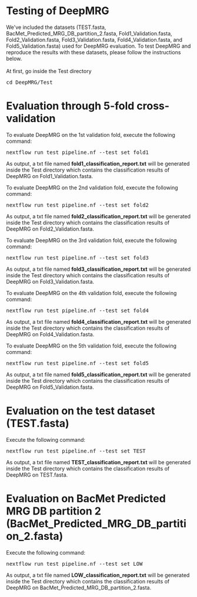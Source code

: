 # Testing of DeepMRG
We've included the datasets (TEST.fasta, BacMet_Predicted_MRG_DB_partition_2.fasta, Fold1_Validation.fasta, Fold2_Validation.fasta, Fold3_Validation.fasta, Fold4_Validation.fasta, and Fold5_Validation.fasta) used for DeepMRG evaluation. To test DeepMRG and reproduce the results with these datasets, please follow the instructions below.<br><br>
At first, go inside the Test directory
<pre>
cd DeepMRG/Test
</pre>
# Evaluation through 5-fold cross-validation
To evaluate DeepMRG on the 1st validation fold, execute the following command:
<pre>
nextflow run test_pipeline.nf --test_set fold1
</pre>
As output, a txt file named <b>fold1_classification_report.txt</b> will be generated inside the Test directory which contains the classification results of DeepMRG on Fold1_Validation.fasta.

To evaluate DeepMRG on the 2nd validation fold, execute the following command:
<pre>
nextflow run test_pipeline.nf --test_set fold2
</pre>
As output, a txt file named <b>fold2_classification_report.txt</b> will be generated inside the Test directory which contains the classification results of DeepMRG on Fold2_Validation.fasta.

To evaluate DeepMRG on the 3rd validation fold, execute the following command:
<pre>
nextflow run test_pipeline.nf --test_set fold3
</pre>
As output, a txt file named <b>fold3_classification_report.txt</b> will be generated inside the Test directory which contains the classification results of DeepMRG on Fold3_Validation.fasta.

To evaluate DeepMRG on the 4th validation fold, execute the following command:
<pre>
nextflow run test_pipeline.nf --test_set fold4
</pre>
As output, a txt file named <b>fold4_classification_report.txt</b> will be generated inside the Test directory which contains the classification results of DeepMRG on Fold4_Validation.fasta.

To evaluate DeepMRG on the 5th validation fold, execute the following command:
<pre>
nextflow run test_pipeline.nf --test_set fold5
</pre>
As output, a txt file named <b>fold5_classification_report.txt</b> will be generated inside the Test directory which contains the classification results of DeepMRG on Fold5_Validation.fasta.

# Evaluation on the test dataset (TEST.fasta)
Execute the following command:
<pre>
nextflow run test_pipeline.nf --test_set TEST
</pre>
As output, a txt file named <b>TEST_classification_report.txt</b> will be generated inside the Test directory which contains the classification results of DeepMRG on TEST.fasta.

# Evaluation on BacMet Predicted MRG DB partition 2 (BacMet_Predicted_MRG_DB_partition_2.fasta)
Execute the following command:
<pre>
nextflow run test_pipeline.nf --test_set LOW
</pre>
As output, a txt file named <b>LOW_classification_report.txt</b> will be generated inside the Test directory which contains the classification results of DeepMRG on BacMet_Predicted_MRG_DB_partition_2.fasta.
